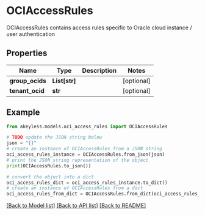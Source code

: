 # OCIAccessRules

OCIAccessRules contains access rules specific to Oracle cloud instance / user authentication

## Properties

Name | Type | Description | Notes
------------ | ------------- | ------------- | -------------
**group_ocids** | **List[str]** |  | [optional] 
**tenant_ocid** | **str** |  | [optional] 

## Example

```python
from akeyless.models.oci_access_rules import OCIAccessRules

# TODO update the JSON string below
json = "{}"
# create an instance of OCIAccessRules from a JSON string
oci_access_rules_instance = OCIAccessRules.from_json(json)
# print the JSON string representation of the object
print(OCIAccessRules.to_json())

# convert the object into a dict
oci_access_rules_dict = oci_access_rules_instance.to_dict()
# create an instance of OCIAccessRules from a dict
oci_access_rules_from_dict = OCIAccessRules.from_dict(oci_access_rules_dict)
```
[[Back to Model list]](../README.md#documentation-for-models) [[Back to API list]](../README.md#documentation-for-api-endpoints) [[Back to README]](../README.md)


